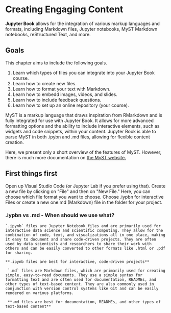 # Creating Engaging Content 

**Jupyter Book** allows for the integration of various markup languages and formats, including Markdown files, Jupyter notebooks, MyST Markdown notebooks, reStructured Text, and more.

## Goals

This chapter aims to include the following goals.

1. Learn which types of files you can integrate into your Jupyter Book course.
2. Learn how to create new files.
3. Learn how to format your text with Markdown.
4. Learn how to embedd images, videos, and slides.
5. Learn how to include feedback questions.
6. Learn how to set up an online repository (your course).

MyST is a markup language that draws inspiration from RMarkdown and is fully integrated for use with Jupyter Book. It allows for more advanced formatting options and the ability to include interactive elements, such as widgets and code snippets, within your content. Jupyter Book is able to parse MyST in both .ipybn and .md files, allowing for flexible content creation.

Here, we present only a short overview of the features of MyST. However, there is much more documentation on [the MyST website.](https://myst-parser.readthedocs.io/en/latest/syntax/syntax.html#syntax-core)

## First things first

Open up Visual Studio Code (or Jupyter Lab if you prefer using that). Create a new file by clicking on "File" and then on "New File." Here, you can choose which file format you want to choose. Choose .iypbn for interactive Files or create a new one.md (Markdown) file in the folder for your project.

### .iypbn vs .md - When should we use what?

````{tab} .ipynb
`.ipynb` files are Jupyter Notebook files and are primarily used for interactive data science and scientific computing. They allow for the combination of code, text, and visualizations all in one place, making it easy to document and share code-driven projects. They are often used by data scientists and researchers to share their work with others and can be easily converted to other formats like .html or .pdf for sharing.

**.ipynb files are best for interactive, code-driven projects**
````
````{tab} .md (Markdown)
 `.md` files are Markdown files, which are primarily used for creating simple, easy-to-read documents. They use a simple syntax for formatting text and are often used for documentation, READMEs, and other types of text-based content. They are also commonly used in conjunction with version control systems like Git and can be easily rendered on various platforms.

 **.md files are best for documentation, READMEs, and other types of text-based content**
````


